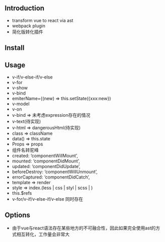 
## Introduction
- transform vue to react via ast
- webpack plugin
- 简化版转化插件

## Install


## Usage
 - v-if/v-else-if/v-else
 - v-for
 - v-show
 - v-bind
 - emiterName={(new) => this.setState({xxx:new})
 - v-model
 - v-on
 - v-bind => 未考虑expression存在的情况
 - v-text(待实现)
 - v-html => dangerousHtml(待实现)
 - class => className
 - data() => this.state
 - Props => props
 - 组件名转驼峰
 - created: ‘componentWillMount’,
 - mounted: ‘componentDidMount’,
 - updated: ‘componentDidUpdate’,
 - beforeDestroy: ‘componentWillUnmount’,
 - errorCaptured: ‘componentDidCatch’,
 - template => render
 - style => index.(less | css | styl | scss | ) 
 - this.$refs
 - v-for/v-if/v-else-if/v-else 同时存在

## Options
- 由于vue与react语法存在某些地方的不可融合性，因此如果完全使用ast的方式相互转化，工作量会非常大
